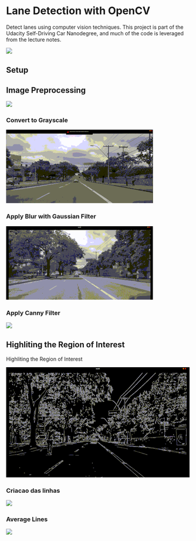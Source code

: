# Lane Detection with OpenCV

Detect lanes using computer vision techniques. This project is part of the Udacity Self-Driving Car Nanodegree, and much of the code is leveraged from the lecture notes.


![](https://raw.githubusercontent.com/LucasMirachi/Lane_Detection/master/Images/detected_avg_lines.gif)

## Setup

## Image Preprocessing
![](https://raw.githubusercontent.com/LucasMirachi/Lane_Detection/master/Images/base_video.gif)

### Convert to Grayscale

![](https://raw.githubusercontent.com/LucasMirachi/Lane_Detection/master/Images/gray.gif)

### Apply Blur with Gaussian Filter
![](https://raw.githubusercontent.com/LucasMirachi/Lane_Detection/master/Images/blur.gif)

### Apply Canny Filter

![](https://raw.githubusercontent.com/LucasMirachi/Lane_Detection/master/Images/canny.gif)

## Highliting the Region of Interest
Highliting the Region of Interest

![](https://raw.githubusercontent.com/LucasMirachi/Lane_Detection/master/Images/mask.gif)

### Criacao das linhas

![](https://raw.githubusercontent.com/LucasMirachi/Lane_Detection/master/Images/lines.gif)

### Average Lines
![](https://raw.githubusercontent.com/LucasMirachi/Lane_Detection/master/Images/detected_avg_lines.gif)
